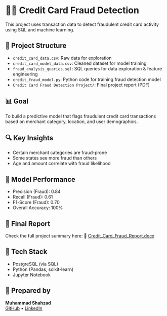 # 🕵️‍♂️ Credit Card Fraud Detection

This project uses transaction data to detect fraudulent credit card activity using SQL and machine learning.

## 📁 Project Structure
- `credit_card_data.csv`: Raw data for exploration
- `credit_card_model_data.csv`: Cleaned dataset for model training
- `fraud_analysis_queries.sql`: SQL queries for data exploration & feature engineering
- `credit_fraud_model.py`: Python code for training fraud detection model
- `Credit Card Fraud Detection Project/`: Final project report (PDF)

## 📊 Goal
To build a predictive model that flags fraudulent credit card transactions based on merchant category, location, and user demographics.

## 🔍 Key Insights
- Certain merchant categories are fraud-prone
- Some states see more fraud than others
- Age and amount correlate with fraud likelihood

## 🧠 Model Performance
- Precision (Fraud): 0.84
- Recall (Fraud): 0.61
- F1-Score (Fraud): 0.70
- Overall Accuracy: 100%

## 📑 Final Report
Check the full project summary here:
📄 [Credit_Card_Fraud_Report.docx](https://drive.google.com/file/d/1w39mTsmca3-V9dh4aj3S27L_Qq2ZWC3c/view?usp=drive_link)

## 🚀 Tech Stack
- PostgreSQL (via SQL)
- Python (Pandas, scikit-learn)
- Jupyter Notebook

## 👤 Prepared by 
**Muhammad Shahzad**  
[GitHub](https://github.com/mshahzad021) • [LinkedIn](https://www.linkedin.com/in/mshahzad21/) 

